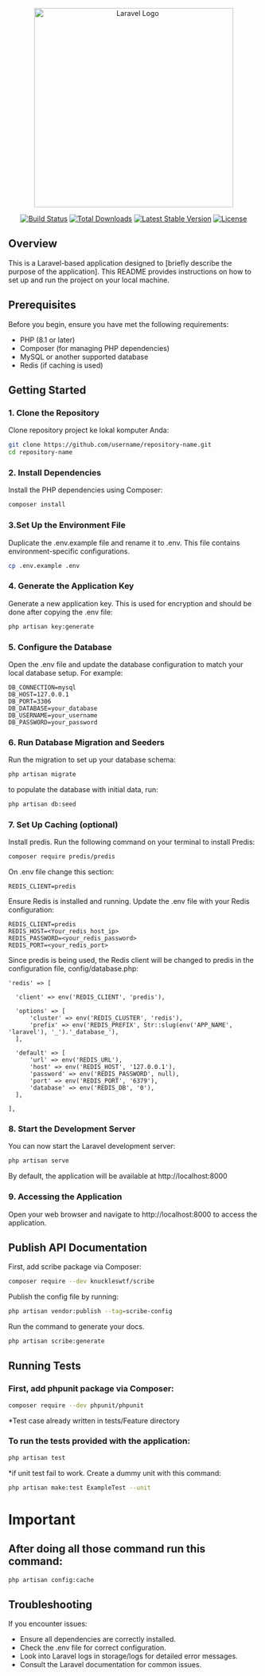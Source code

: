 <p align="center"><a href="https://laravel.com" target="_blank"><img src="https://raw.githubusercontent.com/laravel/art/master/logo-lockup/5%20SVG/2%20CMYK/1%20Full%20Color/laravel-logolockup-cmyk-red.svg" width="400" alt="Laravel Logo"></a></p>

<p align="center">
<a href="https://github.com/laravel/framework/actions"><img src="https://github.com/laravel/framework/workflows/tests/badge.svg" alt="Build Status"></a>
<a href="https://packagist.org/packages/laravel/framework"><img src="https://img.shields.io/packagist/dt/laravel/framework" alt="Total Downloads"></a>
<a href="https://packagist.org/packages/laravel/framework"><img src="https://img.shields.io/packagist/v/laravel/framework" alt="Latest Stable Version"></a>
<a href="https://packagist.org/packages/laravel/framework"><img src="https://img.shields.io/packagist/l/laravel/framework" alt="License"></a>
</p>

## Overview

This is a Laravel-based application designed to [briefly describe the purpose of the application]. This README provides instructions on how to set up and run the project on your local machine.

## Prerequisites

Before you begin, ensure you have met the following requirements:

-   PHP (8.1 or later)
-   Composer (for managing PHP dependencies)
-   MySQL or another supported database
-   Redis (if caching is used)

## Getting Started

### 1. Clone the Repository

Clone repository project ke lokal komputer Anda:

```bash
git clone https://github.com/username/repository-name.git
cd repository-name
```

### 2. Install Dependencies

Install the PHP dependencies using Composer:

```bash
composer install
```

### 3.Set Up the Environment File

Duplicate the .env.example file and rename it to .env. This file contains environment-specific configurations.

```bash
cp .env.example .env
```

### 4. Generate the Application Key

Generate a new application key. This is used for encryption and should be done after copying the .env file:

```bash
php artisan key:generate
```

### 5. Configure the Database

Open the .env file and update the database configuration to match your local database setup. For example:

```env
DB_CONNECTION=mysql
DB_HOST=127.0.0.1
DB_PORT=3306
DB_DATABASE=your_database
DB_USERNAME=your_username
DB_PASSWORD=your_password
```

### 6. Run Database Migration and Seeders

Run the migration to set up your database schema:

```bash
php artisan migrate
```

to populate the database with initial data, run:

```bash
php artisan db:seed
```

### 7. Set Up Caching (optional)

Install predis. Run the following command on your terminal to install Predis:

```bash
composer require predis/predis
```

On .env file change this section:

```env
REDIS_CLIENT=predis
```

Ensure Redis is installed and running. Update the .env file with your Redis configuration:

```env
REDIS_CLIENT=predis
REDIS_HOST=<Your_redis_host_ip>
REDIS_PASSWORD=<your_redis_password>
REDIS_PORT=<your_redis_port>
```

Since predis is being used, the Redis client will be changed to predis in the configuration file, config/database.php:

```env
'redis' => [

  'client' => env('REDIS_CLIENT', 'predis'),

  'options' => [
      'cluster' => env('REDIS_CLUSTER', 'redis'),
      'prefix' => env('REDIS_PREFIX', Str::slug(env('APP_NAME', 'laravel'), '_').'_database_'),
  ],

  'default' => [
      'url' => env('REDIS_URL'),
      'host' => env('REDIS_HOST', '127.0.0.1'),
      'password' => env('REDIS_PASSWORD', null),
      'port' => env('REDIS_PORT', '6379'),
      'database' => env('REDIS_DB', '0'),
  ],

],
```

### 8. Start the Development Server

You can now start the Laravel development server:

```bash
php artisan serve
```

By default, the application will be available at http://localhost:8000

### 9. Accessing the Application

Open your web browser and navigate to http://localhost:8000 to access the application.

## Publish API Documentation

First, add scribe package via Composer:

```bash
composer require --dev knuckleswtf/scribe
```

Publish the config file by running:

```bash
php artisan vendor:publish --tag=scribe-config
```

Run the command to generate your docs.

```bash
php artisan scribe:generate
```

## Running Tests

### First, add phpunit package via Composer:

```bash
composer require --dev phpunit/phpunit
```

\*Test case already written in tests/Feature directory

### To run the tests provided with the application:

```bash
php artisan test
```

\*if unit test fail to work. Create a dummy unit with this command:

```bash
php artisan make:test ExampleTest --unit
```

# Important

## After doing all those command run this command:

```bash
php artisan config:cache
```

## Troubleshooting

If you encounter issues:

-   Ensure all dependencies are correctly installed.
-   Check the .env file for correct configuration.
-   Look into Laravel logs in storage/logs for detailed error messages.
-   Consult the Laravel documentation for common issues.
